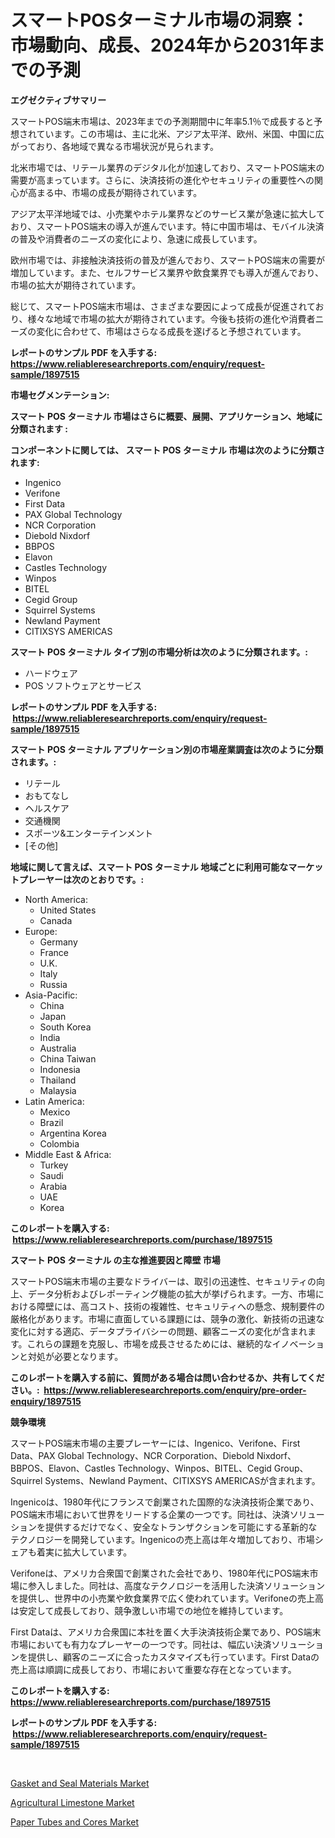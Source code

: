 <p><h1>スマートPOSターミナル市場の洞察：市場動向、成長、2024年から2031年までの予測</h1></p><p><strong>エグゼクティブサマリー</strong></p>
<p><p>スマートPOS端末市場は、2023年までの予測期間中に年率5.1％で成長すると予想されています。この市場は、主に北米、アジア太平洋、欧州、米国、中国に広がっており、各地域で異なる市場状況が見られます。</p><p>北米市場では、リテール業界のデジタル化が加速しており、スマートPOS端末の需要が高まっています。さらに、決済技術の進化やセキュリティの重要性への関心が高まる中、市場の成長が期待されています。</p><p>アジア太平洋地域では、小売業やホテル業界などのサービス業が急速に拡大しており、スマートPOS端末の導入が進んでいます。特に中国市場は、モバイル決済の普及や消費者のニーズの変化により、急速に成長しています。</p><p>欧州市場では、非接触決済技術の普及が進んでおり、スマートPOS端末の需要が増加しています。また、セルフサービス業界や飲食業界でも導入が進んでおり、市場の拡大が期待されています。</p><p>総じて、スマートPOS端末市場は、さまざまな要因によって成長が促進されており、様々な地域で市場の拡大が期待されています。今後も技術の進化や消費者ニーズの変化に合わせて、市場はさらなる成長を遂げると予想されています。</p></p>
<p><strong>レポートのサンプル PDF を入手する: <a href="https://www.reliableresearchreports.com/enquiry/request-sample/1897515">https://www.reliableresearchreports.com/enquiry/request-sample/1897515</a></strong></p>
<p><strong>市場セグメンテーション:</strong></p>
<p><strong> スマート POS ターミナル 市場はさらに概要、展開、アプリケーション、地域に分類されます :</strong></p>
<p><strong>コンポーネントに関しては、 スマート POS ターミナル 市場は次のように分類されます: &nbsp;</strong></p>
<p><ul><li>Ingenico</li><li>Verifone</li><li>First Data</li><li>PAX Global Technology</li><li>NCR Corporation</li><li>Diebold Nixdorf</li><li>BBPOS</li><li>Elavon</li><li>Castles Technology</li><li>Winpos</li><li>BITEL</li><li>Cegid Group</li><li>Squirrel Systems</li><li>Newland Payment</li><li>CITIXSYS AMERICAS</li></ul></p>
<p><strong> スマート POS ターミナル タイプ別の市場分析は次のように分類されます。:</strong></p>
<p><ul><li>ハードウェア</li><li>POS ソフトウェアとサービス</li></ul></p>
<p><strong>レポートのサンプル PDF を入手する: &nbsp;<a href="https://www.reliableresearchreports.com/enquiry/request-sample/1897515">https://www.reliableresearchreports.com/enquiry/request-sample/1897515</a></strong></p>
<p><strong> スマート POS ターミナル アプリケーション別の市場産業調査は次のように分類されます。:</strong></p>
<p><ul><li>リテール</li><li>おもてなし</li><li>ヘルスケア</li><li>交通機関</li><li>スポーツ&エンターテインメント</li><li>[その他]</li></ul></p>
<p><strong>地域に関して言えば、スマート POS ターミナル 地域ごとに利用可能なマーケットプレーヤーは次のとおりです。:</strong></p>
<p><ul>
    <li>
        North America:
        <ul>
            <li>United States</li>
            <li>Canada</li>
        </ul>
    </li>
    <li>
        Europe:
        <ul>
            <li>Germany</li>
            <li>France</li>
            <li>U.K.</li>
            <li>Italy</li>
            <li>Russia</li>
        </ul>
    </li>
    <li>
        Asia-Pacific:
        <ul>
            <li>China</li>
            <li>Japan</li>
            <li>South Korea</li>
            <li>India</li>
            <li>Australia</li>
            <li>China Taiwan</li>
            <li>Indonesia</li>
            <li>Thailand</li>
            <li>Malaysia</li>
        </ul>
    </li>
    <li>
        Latin America:
        <ul>
            <li>Mexico</li>
            <li>Brazil</li>
            <li>Argentina Korea</li>
            <li>Colombia</li>
        </ul>
    </li>
    <li>
        Middle East & Africa:
        <ul>
            <li>Turkey</li>
            <li>Saudi</li>
            <li>Arabia</li>
            <li>UAE</li>
            <li>Korea</li>
        </ul>
    </li>
    </ul></p>
<p><strong>このレポートを購入する: &nbsp;<a href="https://www.reliableresearchreports.com/purchase/1897515">https://www.reliableresearchreports.com/purchase/1897515</a></strong></p>
<p><strong>スマート POS ターミナル の主な推進要因と障壁 市場</strong></p>
<p><p>スマートPOS端末市場の主要なドライバーは、取引の迅速性、セキュリティの向上、データ分析およびレポーティング機能の拡大が挙げられます。一方、市場における障壁には、高コスト、技術の複雑性、セキュリティへの懸念、規制要件の厳格化があります。市場に直面している課題には、競争の激化、新技術の迅速な変化に対する適応、データプライバシーの問題、顧客ニーズの変化が含まれます。これらの課題を克服し、市場を成長させるためには、継続的なイノベーションと対処が必要となります。</p></p>
<p><strong>このレポートを購入する前に、質問がある場合は問い合わせるか、共有してください。:&nbsp; <a href="https://www.reliableresearchreports.com/enquiry/pre-order-enquiry/1897515">https://www.reliableresearchreports.com/enquiry/pre-order-enquiry/1897515</a></strong></p>
<p><strong>競争環境</strong></p>
<p><p>スマートPOS端末市場の主要プレーヤーには、Ingenico、Verifone、First Data、PAX Global Technology、NCR Corporation、Diebold Nixdorf、BBPOS、Elavon、Castles Technology、Winpos、BITEL、Cegid Group、Squirrel Systems、Newland Payment、CITIXSYS AMERICASが含まれます。</p><p>Ingenicoは、1980年代にフランスで創業された国際的な決済技術企業であり、POS端末市場において世界をリードする企業の一つです。同社は、決済ソリューションを提供するだけでなく、安全なトランザクションを可能にする革新的なテクノロジーを開発しています。Ingenicoの売上高は年々増加しており、市場シェアも着実に拡大しています。</p><p>Verifoneは、アメリカ合衆国で創業された会社であり、1980年代にPOS端末市場に参入しました。同社は、高度なテクノロジーを活用した決済ソリューションを提供し、世界中の小売業や飲食業界で広く使われています。Verifoneの売上高は安定して成長しており、競争激しい市場での地位を維持しています。</p><p>First Dataは、アメリカ合衆国に本社を置く大手決済技術企業であり、POS端末市場においても有力なプレーヤーの一つです。同社は、幅広い決済ソリューションを提供し、顧客のニーズに合ったカスタマイズも行っています。First Dataの売上高は順調に成長しており、市場において重要な存在となっています。</p></p>
<p><strong>このレポートを購入する: &nbsp; <a href="https://www.reliableresearchreports.com/purchase/1897515">https://www.reliableresearchreports.com/purchase/1897515</a></strong></p>
<p><strong>レポートのサンプル PDF を入手する: &nbsp;<a href="https://www.reliableresearchreports.com/enquiry/request-sample/1897515">https://www.reliableresearchreports.com/enquiry/request-sample/1897515</a></strong><strong></strong></p>
<p>&nbsp;</p>
<p><p><a href="https://github.com/kathiaseamanalvaradovlprc2h/Market-Research-Report-List-1/blob/main/gasket-and-seal-materials-market.md">Gasket and Seal Materials Market</a></p><p><a href="https://github.com/pjcfca/Market-Research-Report-List-1/blob/main/agricultural-limestone-market.md">Agricultural Limestone Market</a></p><p><a href="https://github.com/wusalecollins540tpqoz/Market-Research-Report-List-1/blob/main/paper-tubes-and-cores-market.md">Paper Tubes and Cores Market</a></p></p>